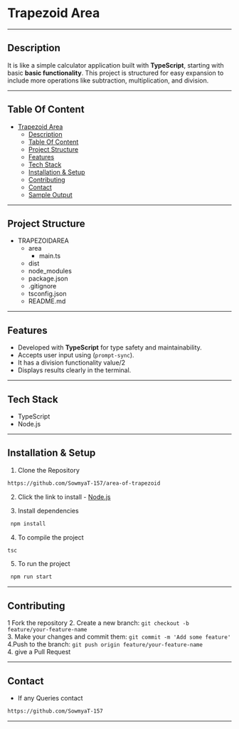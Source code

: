 # Trapezoid Area
---
## Description
It is like a simple calculator application built with **TypeScript**, starting with basic **basic functionality**. This project is structured for easy expansion to include more operations like subtraction, multiplication, and division.

---

## Table Of Content
- [Trapezoid Area](#trapezoid-area)
  - [Description](#description)
  - [Table Of Content](#table-of-content)
  - [Project Structure](#project-structure)
  - [Features](#features)
  - [Tech Stack](#tech-stack)
  - [Installation  \& Setup](#installation---setup)
  - [Contributing](#contributing)
  - [Contact](#contact)
  - [Sample Output](#sample-output)
---
## Project Structure
- TRAPEZOIDAREA
  - area         
    - main.ts   
  - dist 
  - node_modules               
  - package.json
  - .gitignore
  - tsconfig.json
  - README.md

---
## Features
- Developed with **TypeScript** for type safety and maintainability.
- Accepts user input using (`prompt-sync`).
- It has a division functionality value/2
- Displays results clearly in the terminal.


---

## Tech Stack
- TypeScript
- Node.js


---

## Installation  & Setup
1. Clone the Repository
```bash
https://github.com/SowmyaT-157/area-of-trapezoid   
 ```

2. Click the link to install - [Node.js](https://nodejs.org/) 

3. Install dependencies 
```bash
 npm install
 ```
4. To compile the project 
```bash
tsc
```
5. To run the project 
```bash
 npm run start
 ```

---
## Contributing

1 Fork the repository
2. Create a new branch: `git checkout -b feature/your-feature-name`<br>
3. Make your changes and commit them: `git commit -m 'Add some feature'`<br>
4.Push to the branch: `git push origin feature/your-feature-name`<br>
4. give a Pull Request<br>
   
---
## Contact
- If any Queries contact 
```bash 
https://github.com/SowmyaT-157
```
---
